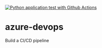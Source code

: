 [![Python application test with Github Actions](https://github.com/Shubha-Manikarnike/azure-devops/actions/workflows/main.yml/badge.svg)](https://github.com/Shubha-Manikarnike/azure-devops/actions/workflows/main.yml)

# azure-devops
Build a CI/CD pipeline
